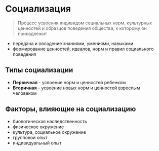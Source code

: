 # Социализация
> Процесс усвоения индивидом социальных норм, культурных ценностей и образцов поведения общества, к которому он принадлежит
- передача и овладение знаниями, умениями, навыками
- формирование ценностей, идеалов, норм и правил социального поведения

## Типы социализации
- **Первичная** - усвоение норм и ценностей ребенком
- **Вторичная** - усвоение новых норм и ценностей взрослым человеком

## Факторы, влияющие на социализацию
- биологическая наследственность
- физическое окружение
- культура, социальное окружение
- групповой опыт
- индивидуальный опыт
